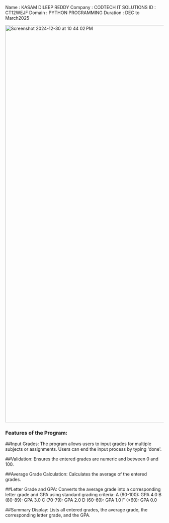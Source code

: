 Name : KASAM DILEEP REDDY
Company : CODTECH IT SOLUTIONS
ID : CT12WEJF 
Domain : PYTHON PROGRAMMING 
Duration : DEC to March2025

<img width="1258" alt="Screenshot 2024-12-30 at 10 44 02 PM" src="https://github.com/user-attachments/assets/9c5f9f90-915d-4c68-b994-abdfcb4b0aba" />


 
### Features of the Program:

##Input Grades:
The program allows users to input grades for multiple subjects or assignments.
Users can end the input process by typing 'done'.

##Validation:
Ensures the entered grades are numeric and between 0 and 100.

##Average Grade Calculation:
Calculates the average of the entered grades.

##Letter Grade and GPA:
Converts the average grade into a corresponding letter grade and GPA using standard grading criteria:
A (90-100): GPA 4.0
B (80-89): GPA 3.0
C (70-79): GPA 2.0
D (60-69): GPA 1.0
F (<60): GPA 0.0

##Summary Display:
Lists all entered grades, the average grade, the corresponding letter grade, and the GPA.

